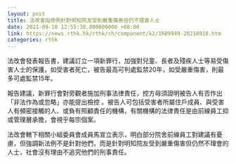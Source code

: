 ```yaml
---
layout: post
title: 法改會指修例針對明知院友受到嚴重傷害但仍不理會人士
date: 2021-09-10 12:55:38.000000000 +08:00
link: https://news.rthk.hk/rthk/ch/component/k2/1609949-20210910.htm
categories: rthk
---
```


法改會發表報告書，建議訂立一項新罪行，加強對兒童、長者及殘疾人士等易受傷害人士的保護，如受害者死亡，被告最高可判處監禁20年，如受嚴重傷害，則最多可處監禁15年。 

報告建議，新罪行會對旁觀者施加刑事法律責任，控方毋須證明被告人有否作出「非法作為或忽略」亦能提出檢控 。被告人可包括受害者所屬住戶成員、與受害人有頻密接觸的人、或負有照顧責任的機構，有關機構的法律責任是由前線員工抑或管理層承擔，會視乎每宗個案。 

法改會轄下相關小組委員會成員馬宣立表示，明白部分院舍前線員工對建議有憂慮，但強調新法例不是針對他們，而是針對明知院友受到嚴重傷害但仍然不理會的人士，社會沒有理由不追究他們的刑事責任。
